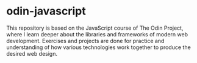 # odin-javascript
This repository is based on the JavaScript course of The Odin Project, where I learn deeper about the libraries and frameworks of modern web development. Exercises and projects are done for practice and understanding of how various technologies work together to produce the desired web design.
